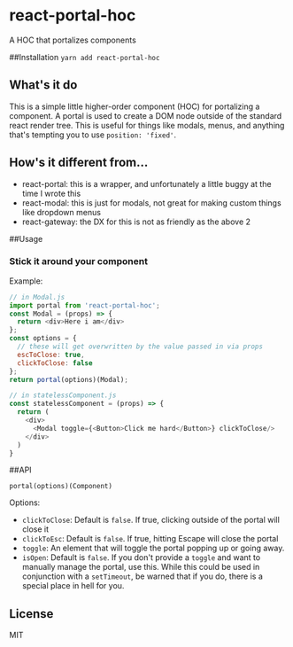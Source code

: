 # react-portal-hoc
A HOC that portalizes components

##Installation
`yarn add react-portal-hoc`

## What's it do
This is a simple little higher-order component (HOC) for portalizing a component.
A portal is used to create a DOM node outside of the standard react render tree.
This is useful for things like modals, menus, and anything that's tempting you to use `position: 'fixed'`.

## How's it different from...
- react-portal: this is a wrapper, and unfortunately a little buggy at the time I wrote this
- react-modal: this is just for modals, not great for making custom things like dropdown menus
- react-gateway: the DX for this is not as friendly as the above 2 

##Usage

### Stick it around your component

Example:

```js
// in Modal.js
import portal from 'react-portal-hoc';
const Modal = (props) => {
  return <div>Here i am</div>
};
const options = {
  // these will get overwritten by the value passed in via props
  escToClose: true,
  clickToClose: false
};
return portal(options)(Modal);

// in statelessComponent.js
const statelessComponent = (props) => {
  return (
    <div>
      <Modal toggle={<Button>Click me hard</Button>} clickToClose/>
    </div>
  )
}

```

##API

```
portal(options)(Component)
```

Options:
- `clickToClose`: Default is `false`. If true, clicking outside of the portal will close it
- `clickToEsc`: Default is `false`. If true, hitting Escape will close the portal
- `toggle`: An element that will toggle the portal popping up or going away.
- `isOpen`: Default is `false`. If you don't provide a `toggle` and want to manually manage the portal, use this.
While this could be used in conjunction with a `setTimeout`, 
be warned that if you do, there is a special place in hell for you. 

## License

MIT
